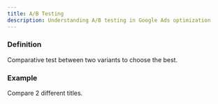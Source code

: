 ```yaml
---
title: A/B Testing
description: Understanding A/B testing in Google Ads optimization
---
```


### Definition
Comparative test between two variants to choose the best.

### Example
Compare 2 different titles.
